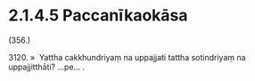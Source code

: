 # 2.1.4.5 Paccanīkaokāsa

(356.)

3120\. »  Yattha cakkhundriyaṃ na uppajjati tattha sotindriyaṃ na uppajjitthāti? …pe… .

